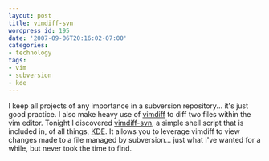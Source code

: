 ```yaml
---
layout: post
title: vimdiff-svn
wordpress_id: 195
date: '2007-09-06T20:16:02-07:00'
categories:
- technology
tags:
- vim
- subversion
- kde
---
```

I keep all projects of any importance in a subversion repository... it's just good practice.  I also make heavy use of
[vimdiff][] to diff two files within the vim editor.  Tonight I discovered [vimdiff-svn][], a simple shell script that
is included in, of all things, [KDE][].  It allows you to leverage vimdiff to view changes made to a file managed by
subversion... just what I've wanted for a while, but never took the time to find.

[vimdiff]: http://www.vim.org/htmldoc/diff.html
[vimdiff-svn]: http://websvn.kde.org/*checkout*/trunk/KDE/kdesdk/scripts/vimdiff-svn
[KDE]: http://www.kde.org/
